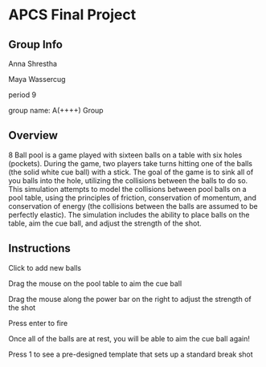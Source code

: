 # APCS Final Project
## Group Info
Anna Shrestha

Maya Wassercug

period 9

group name: A(++++) Group

## Overview
8 Ball pool is a game played with sixteen balls on a table with six holes (pockets). During the game, two players take turns hitting one of the balls (the solid white cue ball) with a stick. The goal of the game is to sink all of you balls into the hole, utilizing the collisions between the balls to do so. This simulation attempts to model the collisions between pool balls on a pool table, using the principles of friction, conservation of momentum, and conservation of energy (the collisions between the balls are assumed to be perfectly elastic). The simulation includes the ability to place balls on the table, aim the cue ball, and adjust the strength of the shot.

## Instructions
Click to add new balls

Drag the mouse on the pool table to aim the cue ball

Drag the mouse along the power bar on the right to adjust the strength of the shot

Press enter to fire

Once all of the balls are at rest, you will be able to aim the cue ball again!

Press 1 to see a pre-designed template that sets up a standard break shot
